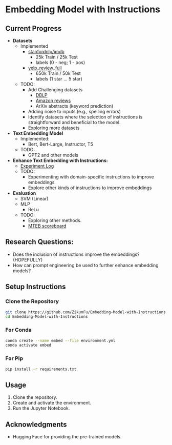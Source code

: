 
# Embedding Model with Instructions

## Current Progress

- **Datasets**
    - Implemented
        - [stanfordnlp/imdb](https://huggingface.co/datasets/stanfordnlp/imdb)
            - 25k Train / 25k Test
            - labels (0 - neg; 1 - pos)
        - [yelp_review_full](https://huggingface.co/datasets/yelp_review_full)
            - 650k Train / 50k Test
            - labels (1 star ... 5 star)
    - TODO: 
        - Add Challenging datasets
            - [DBLP](https://github.com/angelosalatino/dblp-parser)
            - [Amazon reviews](https://huggingface.co/datasets/McAuley-Lab/Amazon-Reviews-2023)
            - ArXiv abstracts (keyword prediction)
        - Adding noise to inputs (e.g., spelling errors)
        - Identify datasets where the selection of instructions is straightforward and beneficial to the model.
        - Exploring more datasets
- **Text Embedding Model**
    - Implemented:
        - Bert, Bert-Large, Instructor, T5
    - TODO: 
        - GPT2 and other models
- **Enhance Text Embedding with Instructions:**
    - [Experiment Log]()
    - TODO: 
        - Experimenting with domain-specific instructions to improve embeddings
        - Explore other kinds of instructions to improve embeddings
- **Evaluation**
    - SVM (Linear)
    - MLP
        - ReLu
    - TODO: 
        - Exploring other methods.
        - [MTEB scoreboard](https://github.com/embeddings-benchmark/mteb)

## Research Questions:
- Does the inclusion of instructions improve the embeddings? (HOPEFULLY)
- How can prompt engineering be used to further enhance embedding models?

## Setup Instructions

### Clone the Repository

```bash
git clone https://github.com/ZikunFu/Embedding-Model-with-Instructions.git
cd Embedding-Model-with-Instructions
```

### For Conda

```bash
conda create --name embed --file environment.yml
conda activate embed
```

### For Pip

```bash
pip install -r requirements.txt
```

## Usage

1. Clone the repository.
2. Create and activate the environment.
3. Run the Jupyter Notebook.


## Acknowledgments

- Hugging Face for providing the pre-trained models.